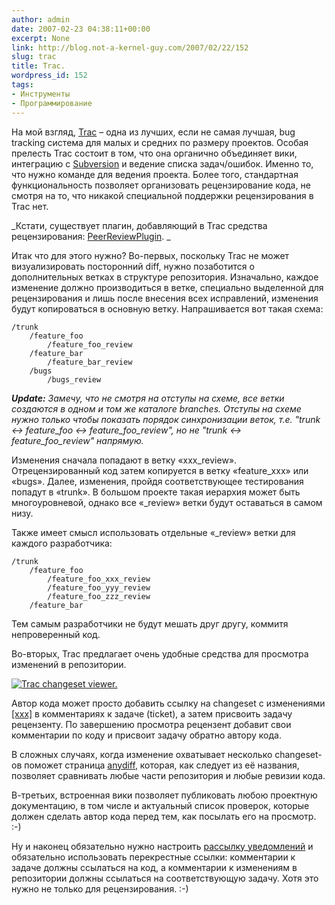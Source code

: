 ```yaml
---
author: admin
date: 2007-02-23 04:38:11+00:00
excerpt: None
link: http://blog.not-a-kernel-guy.com/2007/02/22/152
slug: trac
title: Trac.
wordpress_id: 152
tags:
- Инструменты
- Программирование
---
```


На мой взгляд, [Trac](http://trac.edgewall.org/) – одна из лучших, если не самая лучшая, bug tracking система для малых и средних по размеру проектов. Особая прелесть Trac состоит в том, что она органично объединяет вики, интеграцию с [Subversion](http://subversion.tigris.org/) и ведение списка задач/ошибок. Именно то, что нужно команде для ведения проекта. Более того, стандартная функциональность позволяет организовать рецензирование кода, не смотря на то, что никакой специальной поддержки рецензирования в Trac нет. 

_Кстати, существует плагин, добавляющий в Trac средства рецензирования: [PeerReviewPlugin](http://www.trac-hacks.org/wiki/PeerReviewPlugin).
_

Итак что для этого нужно? Во-первых, поскольку Trac не может визуализировать посторонний diff, нужно позаботится о дополнительных ветках в структуре репозитория. Изначально, каждое изменение должно производиться в ветке, специально выделенной для рецензирования и лишь после внесения всех исправлений, изменения будут копироваться в основную ветку. Напрашивается вот такая схема:

```no-highlight
/trunk
	/feature_foo
		/feature_foo_review
	/feature_bar
		/feature_bar_review
	/bugs
		/bugs_review
```

_**Update:** Замечу, что не смотря на отступы на схеме, все ветки создаются в одном и том же каталоге branches. Отступы на схеме нужно только чтобы показать порядок синхронизации веток, т.е. "trunk <-> feature_foo <-> feature_foo_review", но не "trunk <-> feature_foo_review" напрямую._

Изменения сначала попадают в ветку «xxx_review». Отрецензированный код затем копируется в ветку «feature_xxx» или «bugs». Далее, изменения, пройдя соответствующее тестирования попадут в «trunk». В большом проекте такая иерархия может быть многоуровневой, однако все «_review» ветки будут оставаться в самом низу.

Также имеет смысл использовать отдельные «_review» ветки для каждого разработчика:

```no-highlight
/trunk
	/feature_foo
		/feature_foo_xxx_review
		/feature_foo_yyy_review
		/feature_foo_zzz_review
	/feature_bar
```

Тем самым разработчики не будут мешать друг другу, коммитя непроверенный код.

Во-вторых, Trac предлагает очень удобные средства для просмотра изменений в репозитории. 

[![Trac changeset viewer.](http://blog.not-a-kernel-guy.com/wp-content/uploads/2007/02/trac_diff.thumbnail.png)](http://blog.not-a-kernel-guy.com/wp-content/uploads/2007/02/trac_diff.png)

Автор кода может просто добавить ссылку на changeset с изменениями [[xxx]](http://trac.edgewall.org/wiki/TracLinks) в комментариях к задаче (ticket), а затем присвоить задачу рецензенту. По завершению просмотра рецензент добавит свои комментарии по коду и присвоит задачу обратно автору кода.

В сложных случаях, когда изменение охватывает несколько changeset-ов поможет страница [anydiff](http://trac.edgewall.org/anydiff), которая, как следует из её названия, позволяет сравнивать любые части репозитория и любые ревизии кода.

В-третьих, встроенная вики позволяет публиковать любою проектную документацию, в том числе и актуальный список проверок, которые должен сделать автор кода перед тем, как посылать его на просмотр. :-)

Ну и наконец обязательно нужно настроить [рассылку уведомлений](http://trac.edgewall.org/wiki/TracNotification) и обязательно использовать перекрестные ссылки: комментарии к задаче должны ссылаться на код, а комментарии к изменениям в репозитории должны ссылаться на соответствующую задачу. Хотя это нужно не только для рецензирования. :-)
